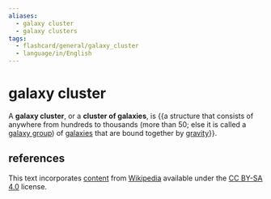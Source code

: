 ```yaml
---
aliases:
  - galaxy cluster
  - galaxy clusters
tags:
  - flashcard/general/galaxy_cluster
  - language/in/English
---
```


# galaxy cluster

A __galaxy cluster__, or a __cluster of galaxies__, is {{a structure that consists of anywhere from hundreds to thousands (more than 50; else it is called a [galaxy group](galaxy%20group.md)) of [galaxies](galaxy.md) that are bound together by [gravity](gravity.md)}}.

## references

This text incorporates [content](https://en.wikipedia.org/wiki/galaxy_cluster) from [Wikipedia](Wikipedia.md) available under the [CC BY-SA 4.0](https://creativecommons.org/licenses/by-sa/4.0/) license.

